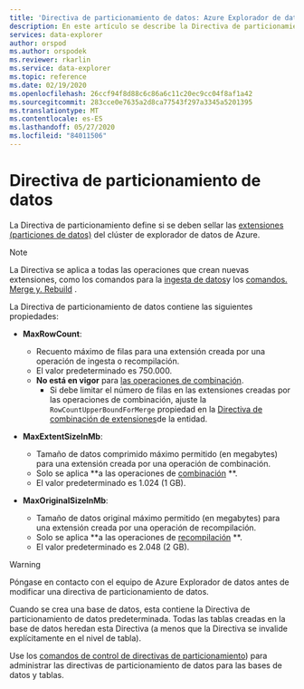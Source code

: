 ```yaml
---
title: 'Directiva de particionamiento de datos: Azure Explorador de datos | Microsoft Docs'
description: En este artículo se describe la Directiva de particionamiento de datos en Azure Explorador de datos.
services: data-explorer
author: orspod
ms.author: orspodek
ms.reviewer: rkarlin
ms.service: data-explorer
ms.topic: reference
ms.date: 02/19/2020
ms.openlocfilehash: 26ccf94f8d88c6c86a6c11c20ec9cc04f8af1a42
ms.sourcegitcommit: 283cce0e7635a2d8ca77543f297a3345a5201395
ms.translationtype: MT
ms.contentlocale: es-ES
ms.lasthandoff: 05/27/2020
ms.locfileid: "84011506"
---
```

# <a name="data-sharding-policy"></a>Directiva de particionamiento de datos

La Directiva de particionamiento define si se deben sellar las [extensiones (particiones de datos)](../management/extents-overview.md) del clúster de explorador de datos de Azure.

> [!NOTE]
> La Directiva se aplica a todas las operaciones que crean nuevas extensiones, como los comandos para la [ingesta de datos](../../ingest-data-overview.md#kusto-query-language-ingest-control-commands)y los [comandos. Merge y. Rebuild](../management/extents-commands.md#merge-extents) .

La Directiva de particionamiento de datos contiene las siguientes propiedades:

- **MaxRowCount**:
    - Recuento máximo de filas para una extensión creada por una operación de ingesta o recompilación.
    - El valor predeterminado es 750.000.
    - **No está en vigor** para [las operaciones de combinación](mergepolicy.md).
        - Si debe limitar el número de filas en las extensiones creadas por las operaciones de combinación, ajuste la `RowCountUpperBoundForMerge` propiedad en la [Directiva de combinación de extensiones](mergepolicy.md)de la entidad.
- **MaxExtentSizeInMb**:
    - Tamaño de datos comprimido máximo permitido (en megabytes) para una extensión creada por una operación de combinación.
    - Solo se aplica **a las operaciones de [combinación](mergepolicy.md) **.
    - El valor predeterminado es 1.024 (1 GB).

- **MaxOriginalSizeInMb**:
    - Tamaño de datos original máximo permitido (en megabytes) para una extensión creada por una operación de recompilación.
    - Solo se aplica **a las operaciones de [recompilación](mergepolicy.md) **.
    - El valor predeterminado es 2.048 (2 GB).

> [!WARNING]
> Póngase en contacto con el equipo de Azure Explorador de datos antes de modificar una directiva de particionamiento de datos.

Cuando se crea una base de datos, esta contiene la Directiva de particionamiento de datos predeterminada. Todas las tablas creadas en la base de datos heredan esta Directiva (a menos que la Directiva se invalide explícitamente en el nivel de tabla).

Use los [comandos de control de directivas de particionamiento](../management/sharding-policy.md)) para administrar las directivas de particionamiento de datos para las bases de datos y tablas.
 